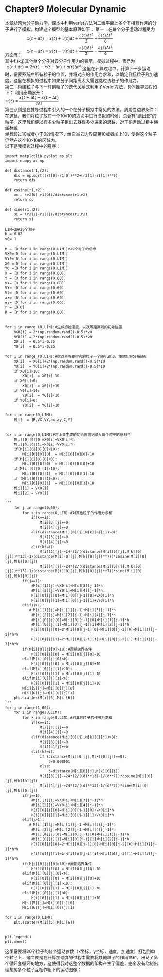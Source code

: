 # Chapter9  Molecular Dynamic
  本章标题为分子动力学，课本中利用verlet方法对二维平面上多个有相互作用的分子进行了模拟。构建这个模型的基本原理如下：
  第一：在每个分子运动过程受力方面有：
  ![](https://github.com/KKllc/computationalphysics_N2015301020021/blob/master/gs1.png)  
  其中f_(k,j)其他单个分子对该分子作用力的表示，模拟过程中，表示为  
  ![](https://github.com/KKllc/computationalphysics_N2015301020021/blob/master/gs2.png)
  这里在计算过程中，计算下一步运动时，需要系统中所有粒子的位置，并将对应的作用力求和，以确定目标粒子的加速度。这里在模拟的过程中如果分子间距离太大需要跳过该粒子的作用力。  
  第二：构建粒子与下一时刻粒子的迭代关系式利用了Verlet方法，具体推导过程如下：
利用泰勒展开：  
![](https://github.com/KKllc/computationalphysics_N2015301020021/blob/master/gs3.png)  
第三点则是在推导过程中引入的一个在分子模拟中常见的方法，周期性边界条件：  
在这里，我们将粒子放在一个10×10的方块中进行模拟的时候，总会有“跑出去”的粒子，这里我们便以有多少粒子跑出去就有多少进来的思路，对于在运动过程中横坐标或  
坐标超过10或者小于0的情况下，给它减去边界周期10或者加上10，使得这个粒子仍然在这个10×10的区域内。  
以下是我模拟过程中的程序：  
```
import matplotlib.pyplot as plt
import numpy as np

def distance(r1,r2):
    dis = np.sqrt((r2[0]-r1[0])**2+(r2[1]-r1[1])**2)
    return dis

def cosine(r1,r2):
    co = (r2[0]-r1[0])/distance(r1,r2)
    return co

def sine(r1,r2):
    si = (r2[1]-r1[1])/distance(r1,r2)
    return si

LIM=20#20个粒子
h = 0.02
v0= 1

M = [0 for i in range(0,LIM)]#20个粒子的信息
VX0=[0 for i in range(0,LIM)]
VY0=[0 for i in range(0,LIM)]
X0 =[0 for i in range(0,LIM)]
Y0 =[0 for i in range(0,LIM)]
X = [0 for i in range(0,60)]
Y = [0 for i in range(0,60)]
VX= [0 for i in range(0,60)]
VY= [0 for i in range(0,60)]
Vt= [0 for i in range(0,60)]
ax= [0 for i in range(0,60)]
ay= [0 for i in range(0,60)]
r = [0,0]
R = [r for i in range(0,60)]


for i in range (0,LIM):#生成初始速度，以及等距排列的初始位置
    VX0[i] = 2*(np.random.rand()-0.5)*v0
    VY0[i] = 2*(np.random.rand()-0.5)*v0
    X0[i]  = 0.5*i-0.25
    Y0[i]  = 0.5*i-0.25

for i in range (0,LIM):#给这些等距排列的粒子一个随机运动，使他们的分布随机
    X0[i]  = X0[i]+2*(np.random.rand()-0.5)*10
    Y0[i]  = Y0[i]+2*(np.random.rand()-0.5)*10
    if X0[i]>10:
        X0[i]  = X0[i]-10
    if X0[i]<0:
        X0[i]  = X0[i]+10
    if Y0[i]>10:
        Y0[i]  = Y0[i]-10
    if Y0[i]<0:
        Y0[i]  = Y0[i]+10

for i in range(0,LIM):
    M[i]  = [R,VX,VY,ax,ay,X,Y]
    

for i in range(0,LIM):#将上面生成的初始位置记录入每个粒子的信息中
    M[i][0][0][0]=X0[i]+VX0[i]*h
    M[i][0][0][1]=X0[i]+VY0[i]*h
    if(M[i][0][0][0]>10):
        M[i][0][0][0]  = M[i][0][0][0]-10
    if(M[i][0][0][0]<0):
        M[i][0][0][0]  = M[i][0][0][0]+10
    if(M[i][0][0][1]>10):
        M[i][0][0][1]  = M[i][0][0][1]-10
    if (M[i][0][0][1]<0):
        M[i][0][0][1]  = M[i][0][0][1]+10
    M[i][1] = VX0[i]
    M[i][2] = VY0[i]

'''
    for j in range(0,60):
        for k in range(0,LIM):#对其他粒子的作用力求和
            if(k==i):
                M[i][3][j]+=0
                M[i][4][j]+=0
            elif(distance(M[i][0][j],M[k][0][j])>3):
                M[i][3][j]+=0
                M[i][4][j]+=0
            elif(k!=i):
                M[i][3][j]-=24*(2/((distance(M[i][0][j],M[k][0][j]))**13)-1/(distance(M[i][0][j],M[k][0][j])**7))*cosine(M[i][0][j],M[k][0][j])
                M[i][4][j]-=24*(2/((distance(M[i][0][j],M[k][0][j]))**13)-1/(distance(M[i][0][j],M[k][0][j])**7))*sine(M[i][0][j],M[k][0][j])
        if(j==1):
            #M[i][1][j]=VX0[i]+M[i][3][j-1]*h
            #M[i][2][j]=VY0[i]+M[i][4][j-1]*h
            M[i][0][j][0]=M[i][0][j-1][0]+VX0[i]*h
            M[i][0][j][1]=M[i][0][j-1][1]+VY0[i]*h
        elif(j>1):
           # M[i][1][j]=M[i][1][j-1]+M[i][3][j-1]*h
            #M[i][2][j]=M[i][2][j-1]+M[i][4][j-1]*h
            #M[i][0][j][0]=M[i][0][j-1][0]+M[i][1][j-1]*h
            #M[i][0][j][1]=M[i][0][j-1][1]+M[i][2][j-1]*h
            M[i][0][j][0]=2*M[i][0][j-1][0]-M[i][0][j-2][0]+M[i][3][j-1]*h*h
            M[i][0][j][1]=2*M[i][0][j-1][1]-M[i][0][j-2][1]+M[i][3][j-1]*h*h
        if(M[i][0][j][0]>10):#周期边界条件
            M[i][0][j][0] = M[i][0][j][0]-10
        elif(M[i][0][j][0]<0):
            M[i][0][j][0] = M[i][0][j][0]+10
        elif(M[i][0][j][1]>10):
            M[i][0][j][1] = M[i][0][j][1]-10
        elif(M[i][0][j][1]<0):
            M[i][0][j][1] = M[i][0][j][1]+10
        M[i][5][j]=M[i][0][j][0]
        M[i][6][j]=M[i][0][j][1]
    plt.scatter(M[i][5],M[i][6])
'''
for j in range(1,60):
    for i in range(0,LIM):
        for k in range(0,LIM):#对其他粒子的作用力求和
            if(k==i):
                M[i][3][j]+=0
                M[i][4][j]+=0
            elif(distance(M[i][0][j],M[k][0][j])>3):
                M[i][3][j]+=0
                M[i][4][j]+=0
            elif(k!=i):
                if (distance(M[i][0][j],M[k][0][j])==0):
                    d=0.000001
                else:
                    d=distance(M[i][0][j],M[k][0][j])
                M[i][3][j]-=24*(2/((d)**13)-1/(d**7))*cosine(M[i][0][j],M[k][0][j])
                M[i][4][j]-=24*(2/((d)**13)-1/(d**7))*sine(M[i][0][j],M[k][0][j])
        if(j==1):
            #M[i][1][j]=VX0[i]+M[i][3][j-1]*h
            #M[i][2][j]=VY0[i]+M[i][4][j-1]*h
            M[i][0][j][0]=M[i][0][j-1][0]+VX0[i]*h
            M[i][0][j][1]=M[i][0][j-1][1]+VY0[i]*h
        elif(j>1):
           # M[i][1][j]=M[i][1][j-1]+M[i][3][j-1]*h
            #M[i][2][j]=M[i][2][j-1]+M[i][4][j-1]*h
            #M[i][0][j][0]=M[i][0][j-1][0]+M[i][1][j-1]*h
            #M[i][0][j][1]=M[i][0][j-1][1]+M[i][2][j-1]*h
            M[i][0][j][0]=2*M[i][0][j-1][0]-M[i][0][j-2][0]+M[i][3][j-1]*h*h
            M[i][0][j][1]=2*M[i][0][j-1][1]-M[i][0][j-2][1]+M[i][3][j-1]*h*h
        if(M[i][0][j][0]>10):#周期边界条件
            M[i][0][j][0] = M[i][0][j][0]-10
        elif(M[i][0][j][0]<0):
            M[i][0][j][0] = M[i][0][j][0]+10
        elif(M[i][0][j][1]>10):
            M[i][0][j][1] = M[i][0][j][1]-10
        elif(M[i][0][j][1]<0):
            M[i][0][j][1] = M[i][0][j][1]+10
        M[i][5][j]=M[i][0][j][0]
        M[i][6][j]=M[i][0][j][1]

for i in range(0,LIM):
    plt.scatter(M[i][5],M[i][6])


plt.legend()
plt.show()

```
这里需要将20个粒子的各个运动参数（x坐标，y坐标，速度，加速度）打包到单个粒子上，这主要是在计算加速度的过程中需要将其他粒子的作用求和，出现了多个循环套循环的地方，这使得我对这整个数据的架构产生了偏差，完全没有绘制出理想的多个粒子互相作用下的运动图像：


  

